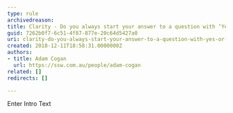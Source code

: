 ```yaml
---
type: rule
archivedreason: 
title: Clarity - Do you always start your answer to a question with ‘Yes’ or ‘No’ first, then give your opinion?
guid: 7262b0f7-6c51-4f87-877e-20c64d5427a0
uri: clarity-do-you-always-start-your-answer-to-a-question-with-yes-or-no-first-then-give-your-opinion
created: 2018-12-11T18:58:31.0000000Z
authors:
- title: Adam Cogan
  url: https://ssw.com.au/people/adam-cogan
related: []
redirects: []

---
```



Enter Intro Text
<br><excerpt class='endintro'></excerpt><br>



